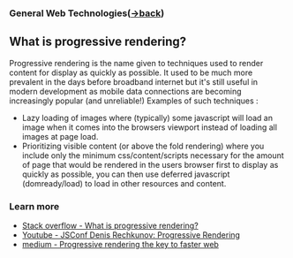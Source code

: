 ### General Web Technologies([->back](https://github.com/AbdKayali3/Collection-of-Front-End-interview-questions/blob/main/Categories/General-web-tech/general-web.md))


## What is progressive rendering?

Progressive rendering is the name given to techniques used to render content for display as quickly as possible.
It used to be much more prevalent in the days before broadband internet but it's still useful in modern development as mobile data connections are becoming increasingly popular (and unreliable!)
Examples of such techniques :
- Lazy loading of images where (typically) some javascript will load an image when it comes into the browsers viewport instead of loading all images at page load.
- Prioritizing visible content (or above the fold rendering) where you include only the minimum css/content/scripts necessary for the amount of page that would be rendered in the users browser first to display as quickly as possible, you can then use deferred javascript (domready/load) to load in other resources and content.






### Learn more
- [Stack overflow - What is progressive rendering?](https://stackoverflow.com/questions/33651166/what-is-progressive-rendering)
- [Youtube - JSConf Denis Rechkunov: Progressive Rendering](https://www.youtube.com/watch?v=aRaQe9n1lPk)
- [medium - Progressive rendering the key to faster web](https://medium.com/the-thinkmill/progressive-rendering-the-key-to-faster-web-ebfbbece41a4)
